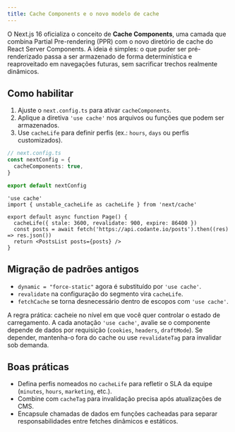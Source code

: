 ```yaml
---
title: Cache Components e o novo modelo de cache
---
```


O Next.js 16 oficializa o conceito de **Cache Components**, uma camada que combina Partial Pre-rendering (PPR) com o novo diretório de cache do React Server Components. A ideia é simples: o que puder ser pré-renderizado passa a ser armazenado de forma determinística e reaproveitado em navegações futuras, sem sacrificar trechos realmente dinâmicos.

## Como habilitar

1. Ajuste o `next.config.ts` para ativar `cacheComponents`.
2. Aplique a diretiva `'use cache'` nos arquivos ou funções que podem ser armazenados.
3. Use `cacheLife` para definir perfis (ex.: `hours`, `days` ou perfis customizados).

```ts
// next.config.ts
const nextConfig = {
  cacheComponents: true,
}

export default nextConfig
```

```tsx
'use cache'
import { unstable_cacheLife as cacheLife } from 'next/cache'

export default async function Page() {
  cacheLife({ stale: 3600, revalidate: 900, expire: 86400 })
  const posts = await fetch('https://api.codante.io/posts').then((res) => res.json())
  return <PostsList posts={posts} />
}
```

## Migração de padrões antigos

- `dynamic = "force-static"` agora é substituído por `'use cache'`.
- `revalidate` na configuração do segmento vira `cacheLife`.
- `fetchCache` se torna desnecessário dentro de escopos com `'use cache'`.

A regra prática: cacheie no nível em que você quer controlar o estado de carregamento. A cada anotação `'use cache'`, avalie se o componente depende de dados por requisição (`cookies`, `headers`, `draftMode`). Se depender, mantenha-o fora do cache ou use `revalidateTag` para invalidar sob demanda.

## Boas práticas

- Defina perfis nomeados no `cacheLife` para refletir o SLA da equipe (`minutes`, `hours`, `marketing`, etc.).
- Combine com `cacheTag` para invalidação precisa após atualizações de CMS.
- Encapsule chamadas de dados em funções cacheadas para separar responsabilidades entre fetches dinâmicos e estáticos.
